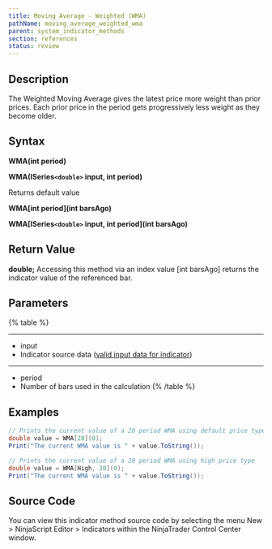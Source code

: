 ```yaml
---
title: Moving Average - Weighted (WMA)
pathName: moving_average_weighted_wma
parent: system_indicator_methods
section: references
status: review
---
```


## Description

The Weighted Moving Average gives the latest price more weight than prior prices. Each prior price in the period gets progressively less weight as they become older.

## Syntax

**WMA(int period)**  

**WMA(ISeries`<double>` input, int period)**

Returns default value  

**WMA[int period](int barsAgo)**  

**WMA[ISeries`<double>` input, int period](int barsAgo)**

## Return Value

**double;** Accessing this method via an index value [int barsAgo] returns the indicator value of the referenced bar.

## Parameters

{% table %}

---

* input
* Indicator source data ([valid input data for indicator](valid_input_data_for_indicator.md))

---

* period
* Number of bars used in the calculation
{% /table %}

## Examples

```csharp
// Prints the current value of a 20 period WMA using default price type
double value = WMA[20](0);
Print("The current WMA value is " + value.ToString());

// Prints the current value of a 20 period WMA using high price type
double value = WMA[High, 20](0);
Print("The current WMA value is " + value.ToString());
```

## Source Code

You can view this indicator method source code by selecting the menu New > NinjaScript Editor > Indicators within the NinjaTrader Control Center window.
